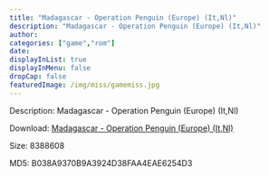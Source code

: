 ```yaml
---
title: "Madagascar - Operation Penguin (Europe) (It,Nl)"
description: "Madagascar - Operation Penguin (Europe) (It,Nl)"
author: 
categories: ["game","rom"]
date: 
displayInList: true
displayInMenu: false
dropCap: false
featuredImage: /img/miss/gamemiss.jpg
---
```


Description: Madagascar - Operation Penguin (Europe) (It,Nl)

Download: <a style="text-decoration:underline;" href="https://mega.nz/#!bPJEhA6a!a5jg4wnzJ_z5jlabbpHm6J5RNOGyL19Vzd8-cxBoit8" target = "_blank" rel = "nofollow" > Madagascar - Operation Penguin (Europe) (It,Nl)</a>

Size: 8388608

MD5: B038A9370B9A3924D38FAA4EAE6254D3

